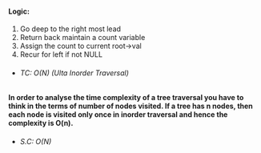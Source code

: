 #### Logic: 

1. Go deep to the right most lead
2. Return back maintain a count variable
3. Assign the count to current root->val
4. Recur for left if not NULL

-  ###### TC: O(N) (Ulta Inorder Traversal) 

**In order to analyse the time complexity of a tree traversal you have to think in the terms of number of nodes visited. If a tree has n nodes, then each node is visited only once in inorder traversal and hence the complexity is O(n).**
-  ###### S.C: O(N)